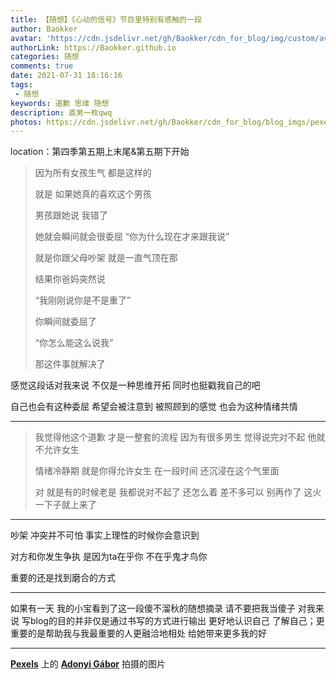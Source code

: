 ```yaml
---
title: 【随想】《心动的信号》节目里特别有感触的一段
author: Baokker
avatar: 'https://cdn.jsdelivr.net/gh/Baokker/cdn_for_blog/img/custom/avatar.jpg'
authorLink: https://Baokker.github.io
categories: 随想
comments: true
date: 2021-07-31 18:16:16
tags:
 - 随想
keywords: 道歉 思维 随想
description: 直男一枚qwq
photos: https://cdn.jsdelivr.net/gh/Baokker/cdn_for_blog/blog_imgs/pexels-adonyi-g%C3%A1bor-1765497.jpg
---
```


location：第四季第五期上末尾&第五期下开始



> 因为所有女孩生气 都是这样的
>
> 就是 如果她真的喜欢这个男孩
>
> 男孩跟她说 我错了
>
> 她就会瞬间就会很委屈 “你为什么现在才来跟我说”  
>
> 就是你跟父母吵架 就是一直气顶在那
>
> 结果你爸妈突然说
>
> “我刚刚说你是不是重了”
>
> 你瞬间就委屈了
>
> “你怎么能这么说我”
>
> 那这件事就解决了



感觉这段话对我来说 不仅是一种思维开拓 同时也挺戳我自己的吧

自己也会有这种委屈 希望会被注意到 被照顾到的感觉 也会为这种情绪共情



---


> 我觉得他这个道歉
> 才是一整套的流程
> 因为有很多男生
> 觉得说完对不起
> 他就不允许女生
>
> 情绪冷静期
> 就是你得允许女生
> 在一段时间
> 还沉浸在这个气里面
>
> 对 就是有的时候老是
> 我都说对不起了 还怎么着
> 差不多可以 别再作了
> 这火一下子就上来了



---

吵架 冲突并不可怕 事实上理性的时候你会意识到

对方和你发生争执 是因为ta在乎你 不在乎鬼才鸟你

重要的还是找到磨合的方式

---

如果有一天 我的小宝看到了这一段傻不溜秋的随想摘录 请不要把我当傻子 对我来说 写blog的目的并非仅是通过书写的方式进行输出 更好地认识自己 了解自己；更重要的是帮助我与我最重要的人更融洽地相处 给她带来更多我的好

---

**[Pexels](https://www.pexels.com/zh-cn/photo/1765497/?utm_content=attributionCopyText&utm_medium=referral&utm_source=pexels)** 上的 **[Adonyi Gábor](https://www.pexels.com/zh-cn/@adonyi-foto?utm_content=attributionCopyText&utm_medium=referral&utm_source=pexels)** 拍摄的图片

